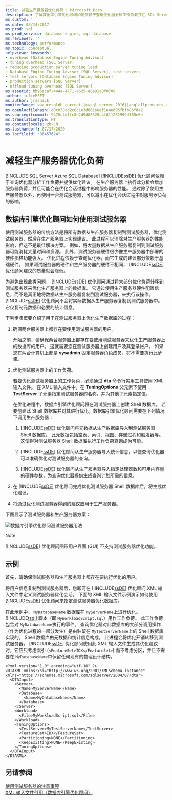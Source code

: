 ```yaml
---
title: 减轻生产服务器优化负荷 | Microsoft Docs
description: 了解数据库引擎优化顾问如何依赖于查询优化器分析工作负载并在 SQL Server 中提供优化建议。
ms.custom: ''
ms.date: 03/14/2017
ms.prod: sql
ms.prod_service: database-engine, sql-database
ms.reviewer: ''
ms.technology: performance
ms.topic: conceptual
helpviewer_keywords:
- overhead [Database Engine Tuning Advisor]
- tuning overhead [SQL Server]
- reducing production server tuning load
- Database Engine Tuning Advisor [SQL Server], test servers
- test servers [Database Engine Tuning Advisor]
- production servers [SQL Server]
- offload tuning overhead [SQL Server]
ms.assetid: bb95ecaf-444a-4771-a625-e0a91c8f0709
author: julieMSFT
ms.author: jrasnick
monikerRange: =azuresqldb-current||>=sql-server-2016||=sqlallproducts-allversions||>=sql-server-linux-2017||=azuresqldb-mi-current
ms.openlocfilehash: d0c038cd2c6c1e3d6616eef1e4ed95fbfb86fda2
ms.sourcegitcommit: 9470c4d1fc8d2d9d08525c4f811282999d765e6e
ms.translationtype: HT
ms.contentlocale: zh-CN
ms.lasthandoff: 07/17/2020
ms.locfileid: "86457624"
---
```

# <a name="reduce-the-production-server-tuning-load"></a>减轻生产服务器优化负荷
[!INCLUDE [SQL Server Azure SQL Database](../../includes/applies-to-version/sql-asdb.md)]
  [!INCLUDE[ssDE](../../includes/ssde-md.md)] 优化顾问依赖于查询优化器分析工作负荷并提供优化建议。 在生产服务器上执行此分析会增加服务器负荷，并且可能会在优化会话过程中影响服务器的性能。 通过除了使用生产服务器以外，再使用一台测试服务器，可以减小在优化会话过程中对服务器负荷的影响。  
  
## <a name="how-database-engine-tuning-advisor-uses-a-test-server"></a>数据库引擎优化顾问如何使用测试服务器  
 使用测试服务器的传统方法是将所有数据从生产服务器复制到测试服务器，优化测试服务器，然后在生产服务器上实现建议。 此过程可以消除对生产服务器的性能影响，但这不是最佳解决方案。 例如，将大量数据从生产服务器复制到测试服务器可能消耗大量时间和资源。 此外，测试服务器硬件很少像生产服务器中部署的硬件那样功能强大。 优化进程依赖于查询优化器，而它生成的建议部分依赖于基础硬件。 如果测试服务器的硬件和生产服务器的硬件不相同， [!INCLUDE[ssDE](../../includes/ssde-md.md)] 优化顾问建议的质量就会降低。  
  
 为避免出现此类问题， [!INCLUDE[ssDE](../../includes/ssde-md.md)] 优化顾问通过将大部分优化负荷转移到测试服务器来优化生产服务器上的数据库。 它通过使用生产服务器硬件配置信息，而不是真正地将数据从生产服务器复制到测试服务器，来执行该操作。 [!INCLUDE[ssDE](../../includes/ssde-md.md)] 优化顾问不会将实际数据从生产服务器复制到测试服务器中。 它仅复制元数据和必要的统计信息。  
  
 下列步骤概要介绍了用于在测试服务器上优化生产数据库的过程：  
  
1.  确保两台服务器上都存在要使用测试服务器的用户。  
  
     开始之前，请确保两台服务器上都存在要使用测试服务器来优化生产服务器上的数据库的用户。 这就需要您在测试服务器上创建用户及其登录帐户。 如果您在两台计算机上都是 **sysadmin** 固定服务器角色成员，将不需要执行此步骤。  
  
2.  优化测试服务器上的工作负荷。  
  
     若要优化测试服务器上的工作负荷，必须通过 **dta** 命令行实用工具使用 XML 输入文件。 在 XML 输入文件中，在 **TuningOptions** 父元素下使用 **TestServer** 子元素指定测试服务器的名称，并为其他子元素指定值。  
  
     在优化进程中，数据库引擎优化顾问将在测试服务器上创建 Shell 数据库。 若要创建此 Shell 数据库并对其进行优化，数据库引擎优化顾问需要在下列情况下调用生产服务器：  
  
    1.  [!INCLUDE[ssDE](../../includes/ssde-md.md)] 优化顾问将元数据从生产数据库导入到测试服务器 Shell 数据库。 此元数据包括空表、索引、视图、存储过程和触发器等。 这使得对测试服务器 Shell 数据库执行工作负荷查询成为可能。  
  
    2.  [!INCLUDE[ssDE](../../includes/ssde-md.md)] 优化顾问从生产服务器导入统计信息，以便查询优化器可以准确优化对测试服务器的查询。  
  
    3.  [!INCLUDE[ssDE](../../includes/ssde-md.md)] 优化顾问从生产服务器导入指定处理器数和可用内存量的硬件参数，为查询优化器提供生成查询计划所需的信息。  
  
3.  在 [!INCLUDE[ssDE](../../includes/ssde-md.md)] 优化顾问完成优化测试服务器 Shell 数据库后，将生成优化建议。  
  
4.  将通过优化测试服务器得到的建议应用于生产服务器。  
  
 下图显示了测试服务器和生产服务器方案：  
  
 ![数据库引擎优化顾问测试服务器用法](../../relational-databases/performance/media/testsvr.gif "数据库引擎优化顾问测试服务器用法")  
  
> [!NOTE]  
>  [!INCLUDE[ssDE](../../includes/ssde-md.md)] 优化顾问图形用户界面 (GUI) 不支持测试服务器优化功能。  
  
## <a name="example"></a>示例  
 首先，请确保测试服务器和生产服务器上都存在要执行优化的用户。  
  
 将用户信息复制到测试服务器后，您即可在 [!INCLUDE[ssDE](../../includes/ssde-md.md)] 优化顾问 XML 输入文件中定义测试服务器优化会话。 下面的 XML 输入文件示例演示如何使用 [!INCLUDE[ssDE](../../includes/ssde-md.md)] 优化顾问来指定测试服务器优化数据库。  
  
 在此示例中， `MyDatabaseName` 数据库在 `MyServerName`上进行优化。 [!INCLUDE[tsql](../../includes/tsql-md.md)] 脚本（即 `MyWorkloadScript.sql`）用作工作负荷。 此工作负荷包含对 `MyDatabaseName`执行的事件。 查询优化器对此数据库的大部分调用操作（作为优化进程的一部分发生）是由驻留在 `MyTestServerName`上的 Shell 数据库实现的。 Shell 数据库由元数据和统计信息构成。 此进程会将优化开销转移到测试服务器。 [!INCLUDE[ssDE](../../includes/ssde-md.md)] 优化顾问使用此 XML 输入文件生成其优化建议时，它应只考虑索引 (`<FeatureSet>IDX</FeatureSet>`) 而不考虑分区，并且不需要在 `MyDatabaseName`中保留任何现有的物理设计结构。  
  
```  
<?xml version="1.0" encoding="utf-16" ?>  
<DTAXML xmlns:xsi="http://www.w3.org/2001/XMLSchema-instance" xmlns="https://schemas.microsoft.com/sqlserver/2004/07/dta">  
  <DTAInput>  
    <Server>  
      <Name>MyServerName</Name>  
      <Database>  
        <Name>MyDatabaseName</Name>  
      </Database>  
    </Server>  
    <Workload>  
      <File>MyWorkloadScript.sql</File>  
    </Workload>  
    <TuningOptions>  
      <TestServer>MyTestServerName</TestServer>  
      <FeatureSet>IDX</FeatureSet>  
      <Partitioning>NONE</Partitioning>  
      <KeepExisting>NONE</KeepExisting>  
    </TuningOptions>  
  </DTAInput>  
</DTAXML>  
```  
  
## <a name="see-also"></a>另请参阅  
 [使用测试服务器的注意事项](../../relational-databases/performance/considerations-for-using-test-servers.md)   
 [XML 输入文件引用（数据库引擎优化顾问）](../../tools/dta/xml-input-file-reference-database-engine-tuning-advisor.md)  
  
  
